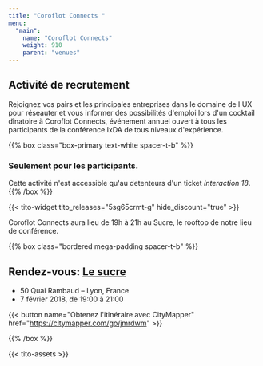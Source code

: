 ```yaml
---
title: "Coroflot Connects "
menu:
  "main":
    name: "Coroflot Connects"
    weight: 910
    parent: "venues"
---
```

## Activité de recrutement

Rejoignez vos pairs et les principales entreprises dans le domaine de l'UX pour réseauter et vous informer des possibilités d'emploi lors d'un cocktail dînatoire à Coroflot Connects, événement annuel ouvert à tous les participants de la conférence IxDA de tous niveaux d'expérience.     

{{% box class="box-primary text-white spacer-t-b" %}}
### Seulement pour les participants.
Cette activité n'est accessible qu'au detenteurs d'un ticket *Interaction 18*.
{{% /box %}}

{{< tito-widget  tito_releases="5sg65crmt-g" hide_discount="true" >}}

Coroflot Connects aura lieu de 19h à 21h au Sucre, le rooftop de notre lieu de conférence. 

{{% box class="bordered mega-padding spacer-t-b" %}}

## Rendez-vous: [Le sucre](http://www.le-sucre.eu)
* 50 Quai Rambaud – Lyon, France
* 7 février 2018, de 19:00 à 21:00 

{{< button name="Obtenez l'itinéraire avec CityMapper" href="https://citymapper.com/go/jmrdwm" >}}

{{% /box %}}

{{< tito-assets >}}
